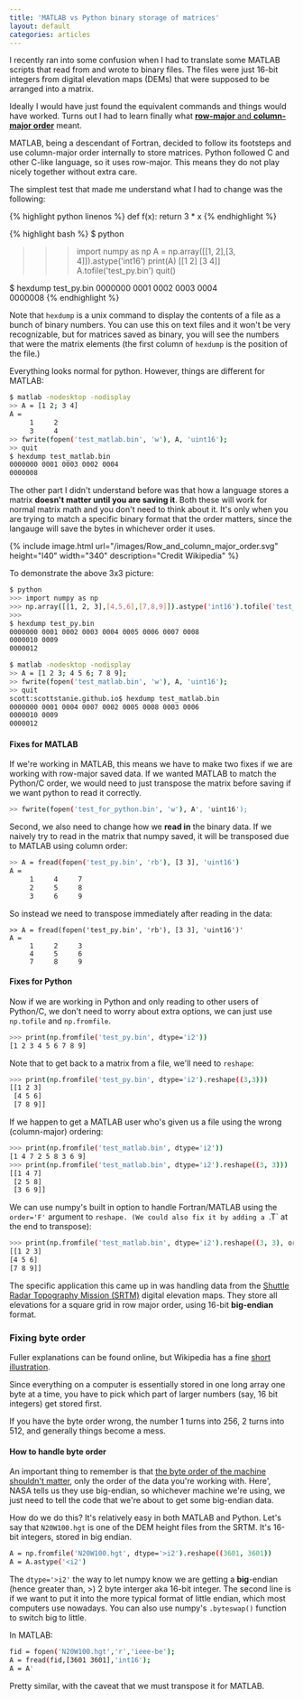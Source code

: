 ```yaml
---
title: 'MATLAB vs Python binary storage of matrices'
layout: default
categories: articles
---
```


I recently ran into some confusion when I had to translate some MATLAB scripts that read from and wrote to binary files.
The files were just 16-bit integers from digital elevation maps (DEMs) that were supposed to be arranged into a matrix.

Ideally I would have just found the equivalent commands and things would have worked.
Turns out I had to learn finally what [**row-major** and **column-major order**](https://en.wikipedia.org/wiki/Row-_and_column-major_order) meant.

MATLAB, being a descendant of Fortran, decided to follow its footsteps and use column-major order internally to store matrices. 
Python followed C and other C-like language, so it uses row-major.
This means they do not play nicely together without extra care.

The simplest test that made me understand what I had to change was the following:

{% highlight python linenos %}
def f(x):
    return 3 * x
{% endhighlight %}


{% highlight bash %}
$ python
>>> import numpy as np
>>> A = np.array([[1, 2],[3, 4]]).astype('int16')
>>> print(A)
[[1 2]
 [3 4]]
>>> A.tofile('test_py.bin')
>>> quit()

$ hexdump test_py.bin
0000000 0001 0002 0003 0004                    
0000008
{% endhighlight %}


Note that `hexdump` is a unix command to display the contents of a file as a bunch of binary numbers.
You can use this on text files and it won't be very recognizable, but for matrices saved as binary, you will see the numbers that were the matrix elements (the first column of `hexdump` is the position of the file.)

Everything looks normal for python.
However, things are different for MATLAB:

```bash
$ matlab -nodesktop -nodisplay
>> A = [1 2; 3 4]
A =
     1     2
     3     4
>> fwrite(fopen('test_matlab.bin', 'w'), A, 'uint16');
>> quit
$ hexdump test_matlab.bin
0000000 0001 0003 0002 0004                    
0000008
```


The other part I didn't understand before was that how a language stores a matrix **doesn't matter until you are saving it**.
Both these will work for normal matrix math and you don't need to think about it.
It's only when you are trying to match a specific binary format that the order matters, since the langauge will save the bytes in whichever order it uses.

{% include image.html url="/images/Row_and_column_major_order.svg" height="l40" width="340" description="Credit Wikipedia" %}


To demonstrate the above 3x3 picture:

```bash
$ python
>>> import numpy as np
>>> np.array([[1, 2, 3],[4,5,6],[7,8,9]]).astype('int16').tofile('test_py.bin')
>>> 
$ hexdump test_py.bin
0000000 0001 0002 0003 0004 0005 0006 0007 0008
0000010 0009                                   
0000012
```

```bash
$ matlab -nodesktop -nodisplay
>> A = [1 2 3; 4 5 6; 7 8 9];
>> fwrite(fopen('test_matlab.bin', 'w'), A, 'uint16');
>> quit
scott:scottstanie.github.io$ hexdump test_matlab.bin
0000000 0001 0004 0007 0002 0005 0008 0003 0006
0000010 0009                                   
0000012
```


#### Fixes for MATLAB

If we're working in MATLAB, this means we have to make two fixes if we are working with row-major saved data.
If we wanted MATLAB to match the Python/C order, we would need to just transpose the matrix before saving if we want python to read it correctly.

```bash
>> fwrite(fopen('test_for_python.bin', 'w'), A', 'uint16');
```

Second, we also need to change how we **read in** the binary data.
If we naively try to read in the matrix that numpy saved, it will be transposed due to MATLAB using column order:
```bash
>> A = fread(fopen('test_py.bin', 'rb'), [3 3], 'uint16')
A =
     1     4     7
     2     5     8
     3     6     9
```
So instead we need to transpose immediately after reading in the data:
```
>> A = fread(fopen('test_py.bin', 'rb'), [3 3], 'uint16')'
A =
     1     2     3
     4     5     6
     7     8     9
```

#### Fixes for Python

Now if we are working in Python and only reading to other users of Python/C, we don't need to worry about extra options, we can just use `np.tofile` and `np.fromfile`.
```bash
>>> print(np.fromfile('test_py.bin', dtype='i2'))
[1 2 3 4 5 6 7 8 9]
```

Note that to get back to a matrix from a file, we'll need to `reshape`:
```bash
>>> print(np.fromfile('test_py.bin', dtype='i2').reshape((3,3)))
[[1 2 3]
 [4 5 6]
 [7 8 9]]
```

If we happen to get a MATLAB user who's given us a file using the wrong (column-major) ordering:

```bash
>>> print(np.fromfile('test_matlab.bin', dtype='i2'))
[1 4 7 2 5 8 3 6 9]
>>> print(np.fromfile('test_matlab.bin', dtype='i2').reshape((3, 3)))
[[1 4 7]
 [2 5 8]
 [3 6 9]]
```

We can use numpy's built in option to handle Fortran/MATLAB using the `order='F'` argument to `reshape.
(We could also fix it by adding a `.T` at the end to transpose):

```bash
>>> print(np.fromfile('test_matlab.bin', dtype='i2').reshape((3, 3), order='F'))
[[1 2 3]
[4 5 6]
[7 8 9]]
```

The specific application this came up in was handling data from the [Shuttle Radar Topography Mission (SRTM)](https://www2.jpl.nasa.gov/srtm/faq.html) digital elevation maps.
They store all elevations for a square grid in row major order, using 16-bit **big-endian** format.

### Fixing byte order

Fuller explanations can be found online, but Wikipedia has a fine [short illustration](https://en.wikipedia.org/wiki/Endianness#Illustration).

Since everything on a computer is essentially stored in one long array one byte at a time, you have to pick which part of larger numbers (say, 16 bit integers) get stored first.

If you have the byte order wrong, the number 1 turns into 256, 2 turns into 512, and generally things become a mess.

#### How to handle byte order

An important thing to remember is that [the byte order of the machine shouldn't matter](https://commandcenter.blogspot.com/2012/04/byte-order-fallacy.html), only the order of the data you're working with.
Here', NASA tells us they use big-endian, so whichever machine we're using, we just need to tell the code that we're about to get some big-endian data.

How do we do this? It's relatively easy in both MATLAB and Python.
Let's say that `N20W100.hgt` is one of the DEM height files from the SRTM.
It's 16-bit integers, stored in big endian.

```bash
A = np.fromfile('N20W100.hgt', dtype='>i2').reshape((3601, 3601))
A = A.astype('<i2')
```

The `dtype='>i2'` the way to let numpy know we are getting a **big**-endian (hence greater than, >) 2 byte interger aka 16-bit integer.
The second line is if we want to put it into the more typical format of little endian, which most computers use nowadays.
You can also use numpy's `.byteswap()` function to switch big to little.

In MATLAB:
```bash
fid = fopen('N20W100.hgt','r','ieee-be');
A = fread(fid,[3601 3601],'int16');
A = A'
```
Pretty similar, with the caveat that we must transpose it for MATLAB.



